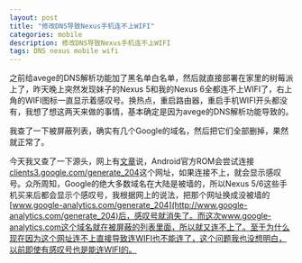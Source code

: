 ```yaml
---
layout: post
title: "修改DNS导致Nexus手机连不上WIFI"
categories: mobile
description: 修改DNS导致Nexus手机连不上WIFI
tags: DNS nexus mobile wifi
---
```

之前给avege的DNS解析功能加了黑名单白名单，然后就直接部署在家里的树莓派上了，昨天晚上突然发现妹子的Nexus 5和我的Nexus 6全都连不上WIFI了，右上角的WIFI图标一直显示着感叹号。换热点，重启路由器，重启手机WIFI开头都没有，我想了想这两天来做的事情，基本确定是因为avege的DNS解析功能导致的。

我查了一下被屏蔽列表，确实有几个Google的域名，然后把它们全部删掉，果然就正常了。

今天我又查了一下源头，网上有[文章](https://www.noisyfox.cn/45.html)说，Android官方ROM会尝试连接[clients3.google.com/generate_204](http://clients3.google.com/generate_204)这个网址，如果连接不上，就会显示感叹号。众所周知，Google的绝大多数域名在大陆是被墙的，所以Nexus 5/6这些手机买来后都会显示个感叹号，我根据网上的说法，把那个网址换成没被墙的[www.google-analytics.com/generate_204](http://www.google-analytics.com/generate_204)后，感叹号就消失了。而这次www.google-analytics.com这个域名就在被屏蔽的列表里面，所以就又连不上了。至于为什么现在因为这个网址连不上直接导致连WIFI也不能连了，这个问题我也没想明白，以前即使有感叹号也是能连WIFI的。

